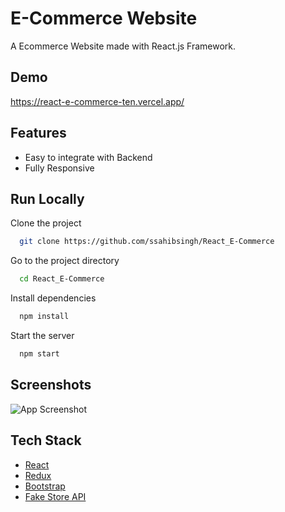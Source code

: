 # E-Commerce Website

A Ecommerce Website made with React.js Framework.


## Demo

https://react-e-commerce-ten.vercel.app/


## Features

- Easy to integrate with Backend
- Fully Responsive


## Run Locally

Clone the project

```bash
  git clone https://github.com/ssahibsingh/React_E-Commerce
```

Go to the project directory

```bash
  cd React_E-Commerce
```

Install dependencies

```bash
  npm install
```

Start the server

```bash
  npm start
```


## Screenshots

![App Screenshot](https://i.ibb.co/fQ293tm/image.png)


## Tech Stack

* [React](https://reactjs.org/)
* [Redux](https://redux.js.org/)
* [Bootstrap](https://getbootstrap.com/)
* [Fake Store API](https://fakestoreapi.com/)



